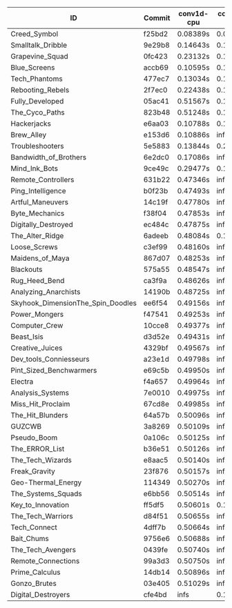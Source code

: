 |ID|Commit|conv1d-cpu|conv1d-gpu|DWSPConv2D-gpu|gemm-gpu|avg|
|-|-|-|-|-|-|-|
|Creed_Symbol|f25bd2|0.08389s|0.09856s|2.80883s|1.70696s|1.17456s|
|Smalltalk_Dribble|9e29b8|0.14643s|0.11993s|2.79418s|1.88724s|1.23694s|
|Grapevine_Squad|0fc423|0.23132s|0.13033s|2.89442s|1.69547s|1.23789s|
|Blue_Screens|accb69|0.10595s|0.13374s|2.82956s|1.88772s|1.23924s|
|Tech_Phantoms|477ec7|0.13034s|0.13972s|2.78762s|1.94519s|1.25072s|
|Rebooting_Rebels|2f7ec0|0.22438s|0.12284s|2.85363s|1.88470s|1.27139s|
|Fully_Developed|05ac41|0.51567s|0.15442s|2.93769s|2.11120s|1.42974s|
|The_Cyco_Paths|823b48|0.51248s|0.17766s|2.82547s|4.35415s|1.96744s|
|Hackerjacks|e6aa03|0.10788s|0.15876s|infs|1.75089s|infs|
|Brew_Alley|e153d6|0.10886s|infs|infs|4.37664s|infs|
|Troubleshooters|5e5883|0.13844s|0.20367s|infs|1.92785s|infs|
|Bandwidth_of_Brothers|6e2dc0|0.17086s|infs|infs|2.02444s|infs|
|Mind_Ink_Bots|9ce49c|0.29477s|0.12322s|infs|4.34881s|infs|
|Remote_Controllers|631b22|0.47346s|infs|infs|4.41503s|infs|
|Ping_Intelligence|b0f23b|0.47493s|infs|infs|4.36892s|infs|
|Artful_Maneuvers|14c19f|0.47780s|infs|infs|4.36760s|infs|
|Byte_Mechanics|f38f04|0.47853s|infs|infs|4.43279s|infs|
|Digitally_Destroyed|ec484c|0.47875s|infs|infs|4.38193s|infs|
|The_Alter_Ridge|6adeeb|0.48084s|0.13161s|infs|4.36434s|infs|
|Loose_Screws|c3ef99|0.48160s|infs|infs|4.38487s|infs|
|Maidens_of_Maya|867d07|0.48253s|infs|infs|4.37709s|infs|
|Blackouts|575a55|0.48547s|infs|infs|4.37178s|infs|
|Rug_Heed_Bend|ca3f9a|0.48626s|infs|infs|4.38404s|infs|
|Analyzing_Anarchists|14190b|0.48725s|infs|infs|4.38470s|infs|
|Skyhook_DimensionThe_Spin_Doodles|ee6f54|0.49156s|infs|infs|4.41933s|infs|
|Power_Mongers|f47541|0.49253s|infs|infs|4.37541s|infs|
|Computer_Crew|10cce8|0.49377s|infs|infs|4.42285s|infs|
|Beast_Isis|d3d52e|0.49431s|infs|infs|4.37295s|infs|
|Creative_Juices|4329bf|0.49567s|infs|infs|4.38645s|infs|
|Dev_tools_Conniesseurs|a23e1d|0.49798s|infs|infs|4.36779s|infs|
|Pint_Sized_Benchwarmers|e69c5b|0.49950s|infs|infs|4.41904s|infs|
|Electra|f4a657|0.49964s|infs|infs|4.44355s|infs|
|Analysis_Systems|7e0010|0.49975s|infs|infs|4.44413s|infs|
|Miss_Hit_Proclaim|67cd8e|0.49985s|infs|infs|4.44143s|infs|
|The_Hit_Blunders|64a57b|0.50096s|infs|infs|4.55213s|infs|
|GUZCWB|3a8269|0.50109s|infs|infs|4.38047s|infs|
|Pseudo_Boom|0a106c|0.50125s|infs|infs|4.44492s|infs|
|The_ERROR_List|b36e51|0.50126s|infs|infs|4.38739s|infs|
|The_Tech_Wizards|e8aac5|0.50140s|infs|infs|4.37526s|infs|
|Freak_Gravity|23f876|0.50157s|infs|infs|4.41607s|infs|
|Geo-Thermal_Energy|114349|0.50270s|infs|infs|4.36963s|infs|
|The_Systems_Squads|e6bb56|0.50514s|infs|infs|4.40358s|infs|
|Key_to_Innovation|ff5df5|0.50601s|0.16679s|infs|4.32659s|infs|
|The_Tech_Warriors|d84f51|0.50655s|infs|infs|4.39753s|infs|
|Tech_Connect|4dff7b|0.50664s|infs|infs|4.36790s|infs|
|Bait_Chums|9756e6|0.50688s|infs|infs|4.40157s|infs|
|The_Tech_Avengers|0439fe|0.50740s|infs|infs|4.46053s|infs|
|Remote_Connections|99a3d3|0.50750s|infs|infs|4.42089s|infs|
|Prime_Calculus|14db14|0.50896s|infs|infs|4.40776s|infs|
|Gonzo_Brutes|03e405|0.51029s|infs|infs|4.45766s|infs|
|Digital_Destroyers|cfe4bd|infs|0.12118s|2.81244s|1.87351s|infs|

